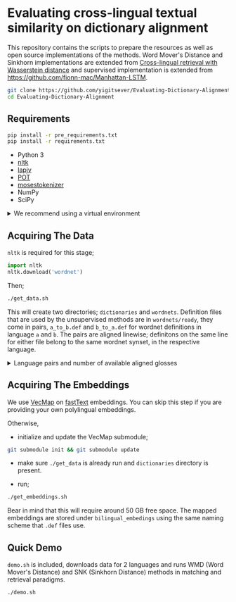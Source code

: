 # Evaluating cross-lingual textual similarity on dictionary alignment

This repository contains the scripts to prepare the resources as well as open source implementations of the methods. Word Mover's Distance and Sinkhorn implementations are extended from [Cross-lingual retrieval with Wasserstein distance](https://github.com/balikasg/WassersteinRetrieval) and supervised implementation is extended from https://github.com/fionn-mac/Manhattan-LSTM.

```bash
git clone https://github.com/yigitsever/Evaluating-Dictionary-Alignment.git
cd Evaluating-Dictionary-Alignment
```

## Requirements

```bash
pip install -r pre_requirements.txt
pip install -r requirements.txt
```

- Python 3
- [nltk](http://www.nltk.org/)
- [lapjv](https://pypi.org/project/lapjv/)
- [POT](https://pypi.org/project/POT/)
- [mosestokenizer](https://pypi.org/project/mosestokenizer/)
- NumPy
- SciPy

<details><summary>We recommend using a virtual environment</summary>
<p>

In order to create a [virtual environment](https://docs.python.org/3/library/venv.html#venv-def) that resides in a directory `.env` under your home directory;

```bash
cd ~
mkdir -p .env && cd .env
python -m venv evaluating
source ~/.env/evaluating/bin/activate
```

After the virtual environment is activated, the python interpreter and the installed packages are isolated within. In order for our code to work, the correct environment has to be sourced/activated.
In order to install all dependencies automatically use the [pip](https://pypi.org/project/pip/) package installer. `pre_requirements.text` includes requirements that packages in `requirements.txt` depend on. Both files come with the repository, so first navigate to the repository and then;

```bash
# under Evaluating-Dictionary-Alignment
pip install -r pre_requirements.txt
pip install -r requirements.txt
```

Rest of this README assumes that you are in the repository root directory.

</p>
</details>

## Acquiring The Data

`nltk` is required for this stage;

```python
import nltk
nltk.download('wordnet')
```

Then;

```bash
./get_data.sh
```

This will create two directories; `dictionaries` and `wordnets`. Definition files that are used by the unsupervised methods are in `wordnets/ready`, they come in pairs, `a_to_b.def` and `b_to_a.def` for wordnet definitions in language `a` and `b`. The pairs are aligned linewise; definitons on the same line for either file belong to the same wordnet synset, in the respective language.

<details><summary>Language pairs and number of available aligned glosses</summary>
<p>

Source Language | Target Language | # of Pairs
--- | ---  | ---:
English | Bulgarian | 4959
English | Greek | 18136
English | Italian | 12688
English | Romaian | 58754
English | Slovenian | 3144
English | Albanian | 4681
Bulgarian | Greek | 2817
Bulgarian | Italian | 2115
Bulgarian | Romaian | 4701
Greek | Italian | 4801
Greek | Romaian | 2144
Greek | Albanian | 4681
Italian | Romaian | 10353
Romaian | Slovenian | 2085
Romaian | Albanian | 4646

</p>
</details>

## Acquiring The Embeddings

We use [VecMap](https://github.com/artetxem/vecmap) on [fastText](https://fasttext.cc/) embeddings. You can skip this step if you are providing your own polylingual embeddings.

Otherwise,

* initialize and update the VecMap submodule;

```bash
git submodule init && git submodule update
```

* make sure `./get_data` is already run and `dictionaries` directory is present.

* run;

```bash
./get_embeddings.sh
```

Bear in mind that this will require around 50 GB free space. The mapped embeddings are stored under `bilingual_embedings` using the same naming scheme that `.def` files use.

## Quick Demo

`demo.sh` is included, downloads data for 2 languages and runs WMD (Word Mover's Distance) and SNK (Sinkhorn Distance) methods in matching and retrieval paradigms.

```bash
./demo.sh
```

